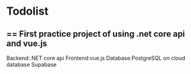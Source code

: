 # Todolist
==
First practice project of using .net core api and vue.js
--
Backend:.NET core api
Frontend:vue.js
Database:PostgreSQL on cloud database Supabase
